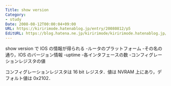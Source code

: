 ```yaml
---
Title: show version
Category:
- study
Date: 2008-08-12T00:00:04+09:00
URL: https://kiririmode.hatenablog.jp/entry/20080812/p5
EditURL: https://blog.hatena.ne.jp/kiririmode/kiririmode.hatenablog.jp/atom/entry/8454420450078214432
---
```


show version で IOS の情報が得られる
-ルータのプラットフォーム
-その名の通り，IOS のバージョン情報
-uptime
-各インタフェースの数
-コンフィグレーションレジスタの値

コンフィグレーションレジスタは 16 bit レジスタ．値は NVRAM 上にあり，デフォルト値は 0x2102．
